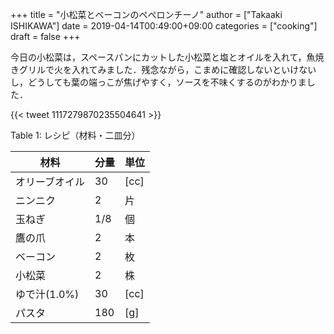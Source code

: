 +++
title = "小松菜とベーコンのペペロンチーノ"
author = ["Takaaki ISHIKAWA"]
date = 2019-04-14T00:49:00+09:00
categories = ["cooking"]
draft = false
+++

今日の小松菜は，スペースパンにカットした小松菜と塩とオイルを入れて，魚焼きグリルで火を入れてみました．残念ながら，こまめに確認しないといけないし，どうしても葉の端っこが焦げやすく，ソースを不味くするのがわかりました．

{{< tweet 1117279870235504641 >}}

<div class="table-caption">
  <span class="table-number">Table 1</span>:
  レシピ（材料・二皿分）
</div>

| 材料      | 分量 | 単位 |
|---------|----|----|
| オリーブオイル | 30  | [cc] |
| ニンニク  | 2   | 片   |
| 玉ねぎ    | 1/8 | 個   |
| 鷹の爪    | 2   | 本   |
| ベーコン  | 2   | 枚   |
| 小松菜    | 2   | 株   |
| ゆで汁(1.0%) | 30  | [cc] |
| パスタ    | 180 | [g]  |

